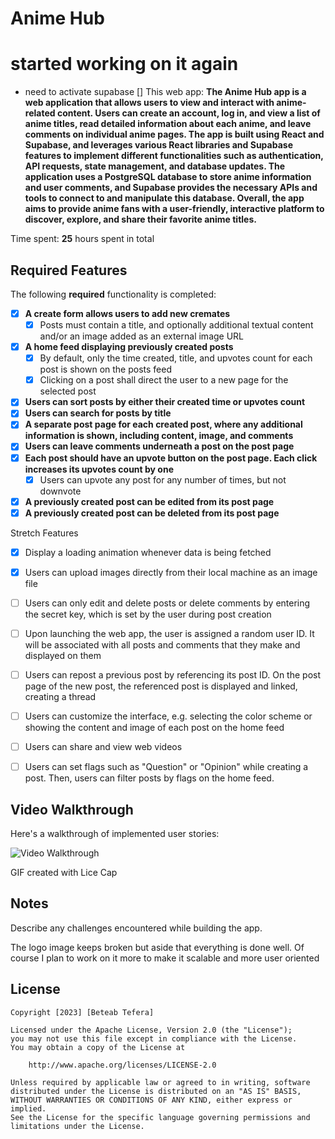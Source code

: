 # Anime Hub
# started working on it again
  - need to activate supabase []
This web app: **The Anime Hub app is a web application that allows users to view and interact with anime-related content. Users can create an account, log in, and view a list of anime titles, read detailed information about each anime, and leave comments on individual anime pages. The app is built using React and Supabase, and leverages various React libraries and Supabase features to implement different functionalities such as authentication, API requests, state management, and database updates. The application uses a PostgreSQL database to store anime information and user comments, and Supabase provides the necessary APIs and tools to connect to and manipulate this database. Overall, the app aims to provide anime fans with a user-friendly, interactive platform to discover, explore, and share their favorite anime titles.**

Time spent: **25** hours spent in total

## Required Features

The following **required** functionality is completed:

- [x] **A create form allows users to add new cremates**
  - [x] Posts must contain a title, and optionally additional textual content and/or an image added as an external image URL
- [x] **A home feed displaying previously created posts**
  - [x] By default, only the time created, title, and upvotes count for each post is shown on the posts feed
  - [x] Clicking on a post shall direct the user to a new page for the selected post
- [x] **Users can sort posts by either their created time or upvotes count**
- [x] **Users can search for posts by title**
- [x] **A separate post page for each created post, where any additional information is shown, including content, image, and comments**
- [x] **Users can leave comments underneath a post on the post page**
- [x] **Each post should have an upvote button on the post page. Each click increases its upvotes count by one**
  - [x] Users can upvote any post for any number of times, but not downvote
- [x] **A previously created post can be edited from its post page**
- [x] **A previously created post can be deleted from its post page**

Stretch Features
- [x] Display a loading animation whenever data is being fetched
- [x] Users can upload images directly from their local machine as an image file
- [ ] Users can only edit and delete posts or delete comments by entering the secret key, which is set by the user during post creation
- [ ] Upon launching the web app, the user is assigned a random user ID. It will be associated with all posts and comments that they make and displayed on them
- [ ] Users can repost a previous post by referencing its post ID. On the post page of the new post, the referenced post is displayed and linked, creating a thread
- [ ] Users can customize the interface, e.g. selecting the color scheme or showing the content and image of each post on the home feed
- [ ] Users can share and view web videos
- [ ] Users can set flags such as "Question" or "Opinion" while creating a post. Then, users can filter posts by flags on the home feed.


## Video Walkthrough

Here's a walkthrough of implemented user stories:

<img src='https://github.com/BeteabTefera/AnimeHub/blob/main/Walkthrough.gif' title='Video Walkthrough' width='' alt='Video Walkthrough' />

<!-- Replace this with whatever GIF tool you used! -->
GIF created with Lice Cap 
<!-- Recommended tools:
[Kap](https://getkap.co/) for macOS
[ScreenToGif](https://www.screentogif.com/) for Windows
[peek](https://github.com/phw/peek) for Linux. -->

## Notes

Describe any challenges encountered while building the app.

The logo image keeps broken but aside that everything is done well.
Of course I plan to work on it more to make it scalable and more user oriented


## License

    Copyright [2023] [Beteab Tefera]

    Licensed under the Apache License, Version 2.0 (the "License");
    you may not use this file except in compliance with the License.
    You may obtain a copy of the License at

        http://www.apache.org/licenses/LICENSE-2.0

    Unless required by applicable law or agreed to in writing, software
    distributed under the License is distributed on an "AS IS" BASIS,
    WITHOUT WARRANTIES OR CONDITIONS OF ANY KIND, either express or implied.
    See the License for the specific language governing permissions and
    limitations under the License.
